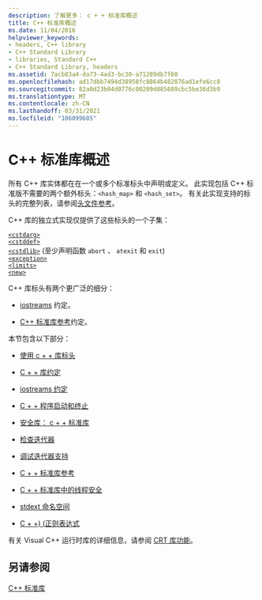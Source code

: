 ```yaml
---
description: 了解更多： c + + 标准库概述
title: C++ 标准库概述
ms.date: 11/04/2016
helpviewer_keywords:
- headers, C++ library
- C++ Standard Library
- libraries, Standard C++
- C++ Standard Library, headers
ms.assetid: 7acb83a4-da73-4ad3-bc30-a71289db7f60
ms.openlocfilehash: ad17dbb7494d38958fc8864b482876ad1efe6cc8
ms.sourcegitcommit: 82a0d23b04d0776c00209d885689cbc5be36d3b9
ms.translationtype: MT
ms.contentlocale: zh-CN
ms.lasthandoff: 03/31/2021
ms.locfileid: "106099685"
---
```

# <a name="c-standard-library-overview"></a>C++ 标准库概述

所有 C++ 库实体都在在一个或多个标准标头中声明或定义。 此实现包括 C++ 标准版不需要的两个额外标头：`<hash_map>` 和 `<hash_set>`。 有关此实现支持的标头的完整列表，请参阅[头文件参考](../standard-library/cpp-standard-library-header-files.md)。

C++ 库的独立式实现仅提供了这些标头的一个子集：

[`<cstdarg>`](../standard-library/cstdarg.md)\
[`<cstddef>`](../standard-library/cstddef.md)\
[`<cstdlib>`](../standard-library/cstdlib.md) (至少声明函数 `abort` 、 `atexit` 和 `exit`) \
[`<exception>`](../standard-library/exception.md)\
[`<limits>`](../standard-library/limits.md)\
[`<new>`](../standard-library/new.md)

C++ 库标头有两个更广泛的细分：

- [iostreams](../standard-library/iostreams-conventions.md) 约定。

- [C++ 标准库参考](../standard-library/cpp-standard-library-reference.md)约定。

本节包含以下部分：

- [使用 c + + 库标头](../standard-library/using-cpp-library-headers.md)

- [C + + 库约定](../standard-library/cpp-library-conventions.md)

- [iostreams 约定](../standard-library/iostreams-conventions.md)

- [C + + 程序启动和终止](../standard-library/cpp-program-startup-and-termination.md)

- [安全库： c + + 标准库](../standard-library/safe-libraries-cpp-standard-library.md)

- [检查迭代器](../standard-library/checked-iterators.md)

- [调试迭代器支持](../standard-library/debug-iterator-support.md)

- [C + + 标准库参考](../standard-library/cpp-standard-library-reference.md)

- [C + + 标准库中的线程安全](../standard-library/thread-safety-in-the-cpp-standard-library.md)

- [stdext 命名空间](../standard-library/stdext-namespace.md)

- [C + +)  (正则表达式 ](../standard-library/regular-expressions-cpp.md)

有关 Visual C++ 运行时库的详细信息，请参阅 [CRT 库功能](../c-runtime-library/crt-library-features.md)。

## <a name="see-also"></a>另请参阅

[C++ 标准库](../standard-library/cpp-standard-library-reference.md)
